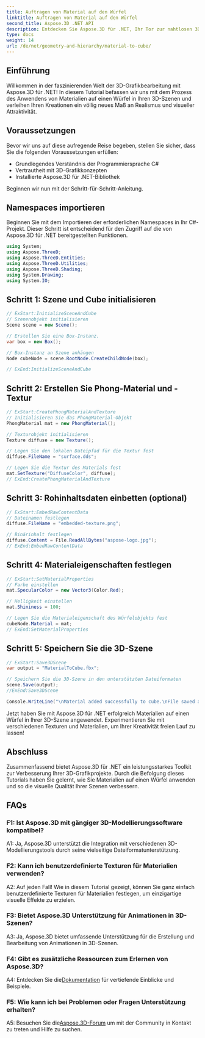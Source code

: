 ```yaml
---
title: Auftragen von Material auf den Würfel
linktitle: Auftragen von Material auf den Würfel
second_title: Aspose.3D .NET API
description: Entdecken Sie Aspose.3D für .NET, Ihr Tor zur nahtlosen 3D-Grafikbearbeitung. Wenden Sie Materialien mühelos an, verbessern Sie den Realismus und werten Sie Ihre Projekte auf.
type: docs
weight: 14
url: /de/net/geometry-and-hierarchy/material-to-cube/
---
```

## Einführung

Willkommen in der faszinierenden Welt der 3D-Grafikbearbeitung mit Aspose.3D für .NET! In diesem Tutorial befassen wir uns mit dem Prozess des Anwendens von Materialien auf einen Würfel in Ihren 3D-Szenen und verleihen Ihren Kreationen ein völlig neues Maß an Realismus und visueller Attraktivität.

## Voraussetzungen

Bevor wir uns auf diese aufregende Reise begeben, stellen Sie sicher, dass Sie die folgenden Voraussetzungen erfüllen:

- Grundlegendes Verständnis der Programmiersprache C#
- Vertrautheit mit 3D-Grafikkonzepten
- Installierte Aspose.3D für .NET-Bibliothek

Beginnen wir nun mit der Schritt-für-Schritt-Anleitung.

## Namespaces importieren

Beginnen Sie mit dem Importieren der erforderlichen Namespaces in Ihr C#-Projekt. Dieser Schritt ist entscheidend für den Zugriff auf die von Aspose.3D für .NET bereitgestellten Funktionen.

```csharp
using System;
using Aspose.ThreeD;
using Aspose.ThreeD.Entities;
using Aspose.ThreeD.Utilities;
using Aspose.ThreeD.Shading;
using System.Drawing;
using System.IO;
```

## Schritt 1: Szene und Cube initialisieren

```csharp
// ExStart:InitializeSceneAndCube
// Szenenobjekt initialisieren
Scene scene = new Scene();

// Erstellen Sie eine Box-Instanz.
var box = new Box();

// Box-Instanz an Szene anhängen
Node cubeNode = scene.RootNode.CreateChildNode(box);

// ExEnd:InitializeSceneAndCube
```

## Schritt 2: Erstellen Sie Phong-Material und -Textur

```csharp
// ExStart:CreatePhongMaterialAndTexture
// Initialisieren Sie das PhongMaterial-Objekt
PhongMaterial mat = new PhongMaterial();

// Texturobjekt initialisieren
Texture diffuse = new Texture();

// Legen Sie den lokalen Dateipfad für die Textur fest
diffuse.FileName = "surface.dds";

// Legen Sie die Textur des Materials fest
mat.SetTexture("DiffuseColor", diffuse);
// ExEnd:CreatePhongMaterialAndTexture
```

## Schritt 3: Rohinhaltsdaten einbetten (optional)

```csharp
// ExStart:EmbedRawContentData
// Dateinamen festlegen
diffuse.FileName = "embedded-texture.png";

// Binärinhalt festlegen
diffuse.Content = File.ReadAllBytes("aspose-logo.jpg");
// ExEnd:EmbedRawContentData
```

## Schritt 4: Materialeigenschaften festlegen

```csharp
// ExStart:SetMaterialProperties
// Farbe einstellen
mat.SpecularColor = new Vector3(Color.Red);

// Helligkeit einstellen
mat.Shininess = 100;

// Legen Sie die Materialeigenschaft des Würfelobjekts fest
cubeNode.Material = mat;
// ExEnd:SetMaterialProperties
```

## Schritt 5: Speichern Sie die 3D-Szene

```csharp
// ExStart:Save3DScene
var output = "MaterialToCube.fbx";

// Speichern Sie die 3D-Szene in den unterstützten Dateiformaten
scene.Save(output);
//ExEnd:Save3DScene

Console.WriteLine("\nMaterial added successfully to cube.\nFile saved at " + output);
```

Jetzt haben Sie mit Aspose.3D für .NET erfolgreich Materialien auf einen Würfel in Ihrer 3D-Szene angewendet. Experimentieren Sie mit verschiedenen Texturen und Materialien, um Ihrer Kreativität freien Lauf zu lassen!

## Abschluss

Zusammenfassend bietet Aspose.3D für .NET ein leistungsstarkes Toolkit zur Verbesserung Ihrer 3D-Grafikprojekte. Durch die Befolgung dieses Tutorials haben Sie gelernt, wie Sie Materialien auf einen Würfel anwenden und so die visuelle Qualität Ihrer Szenen verbessern.

## FAQs

### F1: Ist Aspose.3D mit gängiger 3D-Modellierungssoftware kompatibel?

A1: Ja, Aspose.3D unterstützt die Integration mit verschiedenen 3D-Modellierungstools durch seine vielseitige Dateiformatunterstützung.

### F2: Kann ich benutzerdefinierte Texturen für Materialien verwenden?

A2: Auf jeden Fall! Wie in diesem Tutorial gezeigt, können Sie ganz einfach benutzerdefinierte Texturen für Materialien festlegen, um einzigartige visuelle Effekte zu erzielen.

### F3: Bietet Aspose.3D Unterstützung für Animationen in 3D-Szenen?

A3: Ja, Aspose.3D bietet umfassende Unterstützung für die Erstellung und Bearbeitung von Animationen in 3D-Szenen.

### F4: Gibt es zusätzliche Ressourcen zum Erlernen von Aspose.3D?

 A4: Entdecken Sie die[Dokumentation](https://reference.aspose.com/3d/net/) für vertiefende Einblicke und Beispiele.

### F5: Wie kann ich bei Problemen oder Fragen Unterstützung erhalten?

 A5: Besuchen Sie die[Aspose.3D-Forum](https://forum.aspose.com/c/3d/18) um mit der Community in Kontakt zu treten und Hilfe zu suchen.